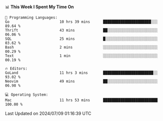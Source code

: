 <!--START_SECTION:waka-->
📊 **This Week I Spent My Time On** 

```text
💬 Programming Languages: 
Go                       10 hrs 39 mins      ██████████████████████░░░   89.64 % 
Thrift                   43 mins             ██░░░░░░░░░░░░░░░░░░░░░░░   06.06 % 
SQL                      25 mins             █░░░░░░░░░░░░░░░░░░░░░░░░   03.62 % 
Bash                     2 mins              ░░░░░░░░░░░░░░░░░░░░░░░░░   00.29 % 
Text                     1 min               ░░░░░░░░░░░░░░░░░░░░░░░░░   00.19 % 

🔥 Editors: 
GoLand                   11 hrs 3 mins       ███████████████████████░░   93.02 % 
Neovim                   49 mins             ██░░░░░░░░░░░░░░░░░░░░░░░   06.98 % 

💻 Operating System: 
Mac                      11 hrs 53 mins      █████████████████████████   100.00 % 
```


 Last Updated on 2024/07/09 01:16:39 UTC
<!--END_SECTION:waka-->
